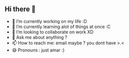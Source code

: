## Hi there 👋

<!--
**september06/september06** is a ✨ _special_ ✨ repository because its `README.md` (this file) appears on your GitHub profile. -->

<!--Here are some ideas to get you started:-->

- 🔭 I’m currently working on my life :D
- 🌱 I’m currently learning alot of things at once :C
- 👯 I’m looking to collaborate on work XD
- 💬 Ask me about anything ?
- 📫 How to reach me: email maybe ? you dont have >.<
- 😄 Pronouns : just amar :)

